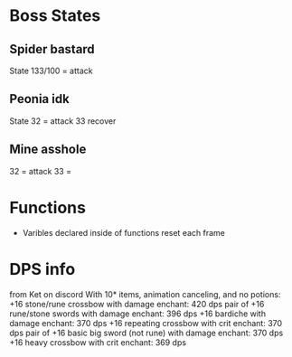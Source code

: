 # Boss States
## Spider bastard
State 133/100 = attack

## Peonia idk
State 32 = attack 33 recover

## Mine asshole
32 = attack
33 = 


# Functions
- Varibles declared inside of functions reset each frame


# DPS info
from Ket on discord
With 10* items, animation canceling, and no potions:
+16 stone/rune crossbow with damage enchant: 420 dps
pair of +16 rune/stone swords with damage enchant: 396 dps
+16 bardiche with damage enchant: 370 dps
+16 repeating crossbow with crit enchant: 370 dps
pair of +16 basic big sword (not rune) with damage enchant: 370 dps
+16 heavy crossbow with crit enchant: 369 dps
